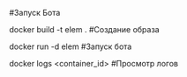 



#Запуск Бота


docker build -t elem . #Создание образа


docker run -d elem #Запуск бота


docker logs <container_id> #Просмотр логов
